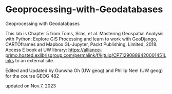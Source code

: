 # Geoprocessing-with-Geodatabases

Geoprocessing with Geodatabases
 

This lab is Chapter 5 from Toms, Silas, et al. Mastering Geospatial Analysis with Python: Explore GIS Processing and learn to work with GeoDjango, CARTOframes and Mapbox GL-Jupyter, Packt Publishing, Limited, 2018. Access E book at UW library: https://alliance-primo.hosted.exlibrisgroup.com/permalink/f/kjtuig/CP71290889420001451Links to an external site.

Edited and Updated by Gunwha Oh (UW geog) and Phillip Neel (UW geog) for the course GEOG 482

updated on Nov.7, 2023
